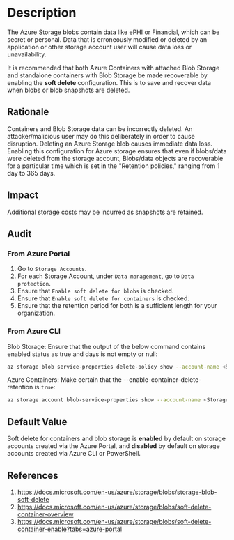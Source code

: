 # Description

The Azure Storage blobs contain data like ePHI or Financial, which can be secret or personal. Data that is erroneously modified or deleted by an application or other storage account user will cause data loss or unavailability.

It is recommended that both Azure Containers with attached Blob Storage and standalone containers with Blob Storage be made recoverable by enabling the **soft delete** configuration. This is to save and recover data when blobs or blob snapshots are deleted.

## Rationale

Containers and Blob Storage data can be incorrectly deleted. An attacker/malicious user may do this deliberately in order to cause disruption. Deleting an Azure Storage blob causes immediate data loss. Enabling this configuration for Azure storage ensures that even if blobs/data were deleted from the storage account, Blobs/data objects are recoverable for a particular time which is set in the "Retention policies," ranging from 1 day to 365 days.

## Impact

Additional storage costs may be incurred as snapshots are retained.

## Audit

### From Azure Portal

1. Go to `Storage Accounts`.
2. For each Storage Account, under `Data management`, go to `Data protection`.
3. Ensure that `Enable soft delete for blobs` is checked.
4. Ensure that `Enable soft delete for containers` is checked.
5. Ensure that the retention period for both is a sufficient length for your organization.

### From Azure CLI

Blob Storage: Ensure that the output of the below command contains enabled status as true and days is not empty or null:

```sh
az storage blob service-properties delete-policy show --account-name <StorageAccountName> --account-key <accountkey>
```

Azure Containers: Make certain that the --enable-container-delete-retention is `true`:

```sh
az storage account blob-service-properties show --account-name <StorageAccountName> --resource-group <resourceGroup>
```

## Default Value

Soft delete for containers and blob storage is **enabled** by default on storage accounts created via the Azure Portal, and **disabled** by default on storage accounts created via Azure CLI or PowerShell.

## References

1. <https://docs.microsoft.com/en-us/azure/storage/blobs/storage-blob-soft-delete>
2. <https://docs.microsoft.com/en-us/azure/storage/blobs/soft-delete-container-overview>
3. <https://docs.microsoft.com/en-us/azure/storage/blobs/soft-delete-container-enable?tabs=azure-portal>
